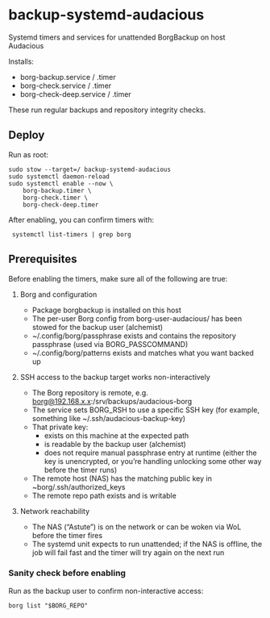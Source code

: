 # backup-systemd-audacious

Systemd timers and services for unattended BorgBackup on host Audacious

Installs:
- borg-backup.service / .timer
- borg-check.service / .timer
- borg-check-deep.service / .timer

These run regular backups and repository integrity checks.

## Deploy

Run as root:

    sudo stow --target=/ backup-systemd-audacious
    sudo systemctl daemon-reload
    sudo systemctl enable --now \
        borg-backup.timer \
        borg-check.timer \
        borg-check-deep.timer

After enabling, you can confirm timers with:

     systemctl list-timers | grep borg

## Prerequisites

Before enabling the timers, make sure all of the following are true:

1. Borg and configuration
    - Package borgbackup is installed on this host
    - The per-user Borg config from borg-user-audacious/ has been stowed for the backup user (alchemist)
    - ~/.config/borg/passphrase exists and contains the repository passphrase (used via BORG_PASSCOMMAND)
    - ~/.config/borg/patterns exists and matches what you want backed up

2. SSH access to the backup target works non-interactively
    - The Borg repository is remote, e.g.
      borg@192.168.x.x:/srv/backups/audacious-borg
    - The service sets BORG_RSH to use a specific SSH key (for example, something like ~/.ssh/audacious-backup-key)
    - That private key:
        - exists on this machine at the expected path
        - is readable by the backup user (alchemist)
        - does not require manual passphrase entry at runtime (either the key is unencrypted, or you’re handling unlocking some other way before the timer runs)
    - The remote host (NAS) has the matching public key in ~borg/.ssh/authorized_keys
    - The remote repo path exists and is writable

3. Network reachability
    - The NAS (“Astute”) is on the network or can be woken via WoL before the timer fires
    - The systemd unit expects to run unattended; if the NAS is offline, the job will fail fast and the timer will try again on the next run

### Sanity check before enabling

Run as the backup user to confirm non-interactive access:

    borg list "$BORG_REPO"

